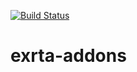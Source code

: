 [![Build Status](https://travis-ci.org/lertech/extra-addons.svg)](https://travis-ci.org/lertech/extra-addons)

# exrta-addons
